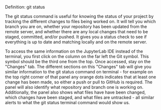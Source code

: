 Definition: git status

The git status command is useful for knowing the status of your project by tracking the different changes to files being worked on. It will tell you which branch you are on, whether your repository has been updated from the remote server, and whether there are any local changes that need to be staged, committed, and/or pushed. It gives you a status check to see if everything is up to date and matching locally and on the remote server. 

To access the same information on the JupyterLab IDE instead of the terminal, you first click on the column on the far left the Git symbol. This symbol should be the third one from the top. Once accessed, stay on the "Changes" tab. The different sections on this "Changes" tab will give you similar information to the git status command on terminal - for example on the top right corner of that panel any orange dots indicates that at least one change has been made, so either a push or pull to GitHub is required. The panel will also identify what repository and branch one is working on. Additionally, the panel also shows what files have have been changed, which changes have been staged, and what files are untracked - all similar alerts to what the git status terminal command would show us. 


